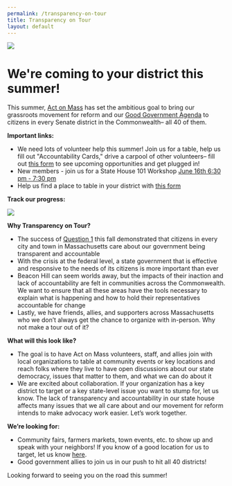 ```yaml
---
permalink: /transparency-on-tour
title: Transparency on Tour
layout: default
---
```

![](/img/sunlight-agenda-google-form-header-2.png)

# We're coming to your district this summer!

This summer, [Act on Mass](https://actonmass.org/) has set the ambitious goal to bring our grassroots movement for reform and our [Good Government Agenda](https://actonmass.org/good-government-agenda/) to citizens in every Senate district in the Commonwealth– all 40 of them. 

**Important links:** 

* We need lots of volunteer help this summer! Join us for a table, help us fill out "Accountability Cards," drive a carpool of other volunteers– fill out [this form](https://docs.google.com/forms/d/e/1FAIpQLSeZCgzKp7bQjuH3bTOpW1ZuUqg2-S4MmezogSBo_8x5MSgDRA/viewform?usp=dialog) to see upcoming opportunities and get plugged in! 
* New members - join us for a State House 101 Workshop [June 16th 6:30 pm - 7:30 pm](https://secure.everyaction.com/iS7svQw_7k6Kfwf_FfSXqA2)
* Help us find a place to table in your district with [this form](https://docs.google.com/forms/d/e/1FAIpQLSc0QTGcoLPT_j96J9rSAVu-5CqNSwPHAg-ofuFj4mIIugNwVg/viewform) 

**Track our progress:** 

![](/img/transparency-on-tour-progress-4.png)

**Why Transparency on Tour?**

* The success of [Question 1](https://www.wbur.org/news/2024/11/05/massachusetts-2024-president-senate-ballot-question-results) this fall demonstrated that citizens in every city and town in Massachusetts care about our government being transparent and accountable
* With the crisis at the federal level, a state government that is effective and responsive to the needs of its citizens is more important than ever
* Beacon Hill can seem worlds away, but the impacts of their inaction and lack of accountability are felt in communities across the Commonwealth. We want to ensure that all these areas have the tools necessary to explain what is happening and how to hold their representatives accountable for change
* Lastly, we have friends, allies, and supporters across Massachusetts who we don’t always get the chance to organize with in-person. Why not make a tour out of it?

**What will this look like?**

* The goal is to have Act on Mass volunteers, staff, and allies join with local organizations to table at community events or key locations and reach folks where they live to have open discussions about our state democracy, issues that matter to them, and what we can do about it
* We are excited about collaboration. If your organization has a key district to target or a key state-level issue you want to stump for, let us know. The lack of transparency and accountability in our state house affects many issues that we all care about and our movement for reform intends to make advocacy work easier. Let’s work together. 

**We’re looking for:** 

* Community fairs, farmers markets, town events, etc. to show up and speak with your neighbors! If you know of a good location for us to target, let us know [here](https://docs.google.com/forms/d/e/1FAIpQLSc0QTGcoLPT_j96J9rSAVu-5CqNSwPHAg-ofuFj4mIIugNwVg/viewform?usp=sharing). 
* Good government allies to join us in our push to hit all 40 districts! 

Looking forward to seeing you on the road this summer!